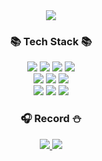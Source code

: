 <div align="center">
  <img src="https://capsule-render.vercel.app/api?type=waving&color=gradient&height=200&section=header&text=SionLee's&fontSize=90" />
  <h3>📚 Tech Stack 📚</h3>
	<img src="https://img.shields.io/badge/HTML5-E34F26?style=flat&logo=HTML5&logoColor=white" />
	<img src="https://img.shields.io/badge/CSS3-1572B6?style=flat&logo=CSS3&logoColor=white" />
  <img src="https://img.shields.io/badge/JavaScript-F7DF1E?style=flat&logo=JavaScript&logoColor=white" />
  <img src="https://img.shields.io/badge/React-61DAFB?style=flat&logo=React&logoColor=white" /> <br />
  <img src="https://img.shields.io/badge/React Router-CA4245?style=flat&logo=React Router&logoColor=white" />
  <img src="https://img.shields.io/badge/Redux-764ABC?style=flat&logo=Redux&logoColor=white" />
  <img src="https://img.shields.io/badge/Webpack-8DD6F9?style=flat&logo=Webpack&logoColor=white" /> <br />
  <img src="https://img.shields.io/badge/npm-CB3837?style=flat&logo=npm&logoColor=white" />
  <img src="https://img.shields.io/badge/Prettier-F7B93E?style=flat&logo=Prettier&logoColor=white" />
  <img src="https://img.shields.io/badge/styled-components-DB7093?style=flat&logo=styled-components&logoColor=white" />
  
  <h3>🎧 Record ⛄️</h3>
  <a href="https://velog.io/@sion8120">
  	<img src="https://img.shields.io/badge/Blog-20C997?style=flat&logo=Velog&logoColor=white" />
  </a>
  <a href="https://blog.naver.com/seven_day_five">
  	<img src="https://img.shields.io/badge/Blog-03C75A?style=flat&logo=Naver&logoColor=white" />
  </a>
</div>

